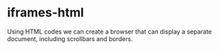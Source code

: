# iframes-html
Using HTML codes we can create a browser that can display a separate document, including scrollbars and borders. 
